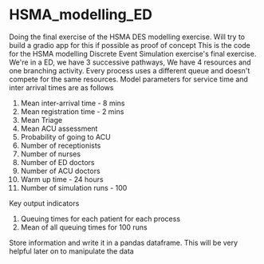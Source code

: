 # HSMA_modelling_ED
Doing the final exercise of the HSMA DES modelling exercise. Will try to build a gradio app for this if possible as proof of concept
This is the code for the HSMA modelling Discrete Event Simulation exercise's final exercise. We're in a ED, we have 3 successive pathways, We have 4 resources and one branching activity. Every process uses a different queue and doesn't compete for the same resources. Model parameters for service time and inter arrival times are as follows
1) Mean inter-arrival time - 8 mins
2) Mean registration time - 2 mins
3) Mean Triage
4) Mean ACU assessment
5) Probability of going to ACU
6) Number of receptionists
7) Number of nurses
8) Number of ED doctors
9) Number of ACU doctors
10) Warm up time - 24 hours
11) Number of simulation runs - 100

Key output indicators
1) Queuing times for each patient for each process
2) Mean of all queuing times for 100 runs

Store information and write it in a pandas dataframe. This will be very helpful later on to manipulate the data
